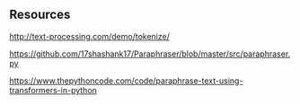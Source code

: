 ## Resources

http://text-processing.com/demo/tokenize/

https://github.com/17shashank17/Paraphraser/blob/master/src/paraphraser.py

https://www.thepythoncode.com/code/paraphrase-text-using-transformers-in-python